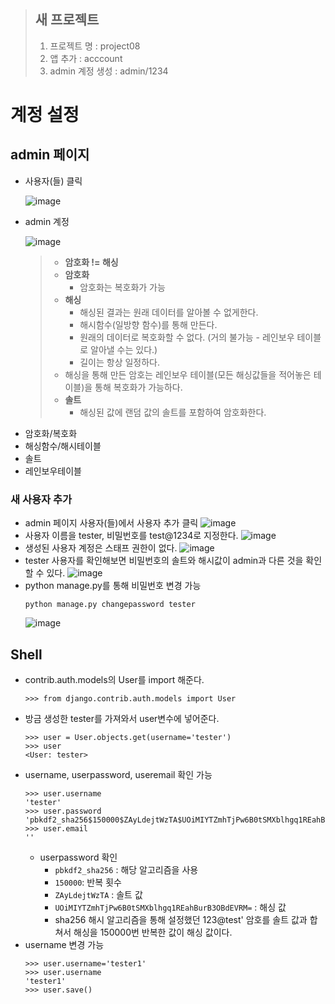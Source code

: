 > ## 새 프로젝트
> 1. 프로젝트 명 : project08
> 2. 앱 추가 : acccount
> 3. admin 계정 생성 : admin/1234

# 계정 설정
## admin 페이지
* 사용자(들) 클릭
  
  ![image](https://user-images.githubusercontent.com/79209568/120264030-e1623900-c2d7-11eb-9d88-16ce1a51a8b1.png)
* admin 계정
  
  ![image](https://user-images.githubusercontent.com/79209568/120264054-f048eb80-c2d7-11eb-89b9-0c85d592544c.png)

  > * **암호화 != 해싱**
  > * **암호화**
  >   - 암호화는 복호화가 가능
  > * **해싱**
  >   - 해싱된 결과는 원래 데이터를 알아볼 수 없게한다.
  >   - 해시함수(일방향 함수)를 통해 만든다. 
  >   - 원래의 데이터로 복호화할 수 없다. (거의 불가능 - 레인보우 테이블로 알아낼 수는 있다.)
  >   - 길이는 항상 일정하다.
  > * 해싱을 통해 만든 암호는 레인보우 테이블(모든 해싱값들을 적어놓은 테이블)을 통해 복호화가 가능하다.
  > * **솔트**
  >   - 해싱된 값에 랜덤 값의 솔트를 포함하여 암호화한다. 
- 암호화/복호화
- 해싱함수/해시테이블
- 솔트
- 레인보우테이블

### 새 사용자 추가
* admin 페이지 사용자(들)에서 사용자 추가 클릭
  ![image](https://user-images.githubusercontent.com/79209568/120266045-16708a80-c2dc-11eb-9f08-08d98302edaa.png)
* 사용자 이름을 tester, 비밀번호를 test@1234로 지정한다.
  ![image](https://user-images.githubusercontent.com/79209568/120266465-ec6b9800-c2dc-11eb-88ae-2fa03c45a0d3.png)
* 생성된 사용자 계정은 스태프 권한이 없다.
  ![image](https://user-images.githubusercontent.com/79209568/120266491-fa211d80-c2dc-11eb-954d-6ca1dcf60b9c.png)
* tester 사용자를 확인해보면 비밀번호의 솔트와 해시값이 admin과 다른 것을 확인할 수 있다.
  ![image](https://user-images.githubusercontent.com/79209568/120266518-0efdb100-c2dd-11eb-88fd-50b061a3f5b6.png)
* python manage.py를 통해 비밀번호 변경 가능
  ```
  python manage.py changepassword tester
  ```
  ![image](https://user-images.githubusercontent.com/79209568/120267071-2e490e00-c2de-11eb-8236-72e88740fd6c.png)

## Shell
* contrib.auth.models의 User를 import 해준다.
  ```
  >>> from django.contrib.auth.models import User
  ```
* 방금 생성한 tester를 가져와서 user변수에 넣어준다.
  ```
  >>> user = User.objects.get(username='tester') 
  >>> user
  <User: tester>
  ```
* username, userpassword, useremail 확인 가능
  ```
  >>> user.username
  'tester'
  >>> user.password
  'pbkdf2_sha256$150000$ZAyLdejtWzTA$UOiMIYTZmhTjPw6B0tSMXblhgq1REahBurB3OBdEVRM='
  >>> user.email
  ''
  ```
  * userpassword 확인
    * `pbkdf2_sha256` : 해당 알고리즘을 사용
    * `150000`: 반복 횟수
    * `ZAyLdejtWzTA` : 솔트 값
    * `UOiMIYTZmhTjPw6B0tSMXblhgq1REahBurB3OBdEVRM=` : 해싱 값
    * sha256 해시 알고리즘을 통해 설정했던 123@test' 암호를 솔트 값과 합쳐서 해싱을 150000번 반복한 값이 해싱 값이다. 
* username 변경 가능
  ```
  >>> user.username='tester1'
  >>> user.username
  'tester1'
  >>> user.save()
  ```
  

